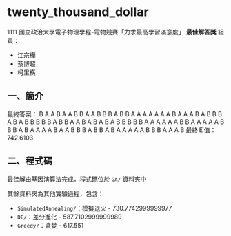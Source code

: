 # twenty_thousand_dollar

1111 國立政治大學電子物理學程-電物競賽「力求最高學習滿意度」
**最佳解答獎**
組員：

- 江宗樺
- 蔡博超
- 柯里橫

## 一、簡介

最終答案：
B A A B A A B B A A B B B A B B A A A A A A A B A A A B A B B B A B A B B B B B A B B A A B A B A B A B B B B B A A A A A A B B A A A A A B B B A B A A A A B A A B B B A B B A B A A A A A B B B A A A B
最終Ｅ值：
742.6103

## 二、程式碼

最佳解由基因演算法完成，程式碼位於 `GA/` 資料夾中

其餘資料夾為其他實驗過程，包含：

- `SimulatedAnnealing/`：模擬退火 - 730.7742999999977
- `DE/`：差分進化 - 587.7102999999989
- `Greedy/`：貪婪 - 617.551
